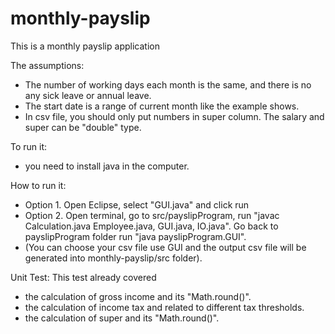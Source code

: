 # monthly-payslip

This is a monthly payslip application

The assumptions:
- The number of working days each month is the same, and there is no any sick leave or annual leave.
- The start date is a range of current month like the example shows.
- In csv file, you should only put numbers in super column. The salary and super can be "double" type.


To run it:
- you need to install java in the computer.


How to run it:
- Option 1. Open Eclipse, select "GUI.java" and click run
- Option 2. Open terminal, go to src/payslipProgram, run "javac Calculation.java Employee.java, GUI.java, IO.java". Go back to payslipProgram folder run "java payslipProgram.GUI".
- (You can choose your csv file use GUI and the output csv file will be generated into monthly-payslip/src folder).


Unit Test:
This test already covered 
- the calculation of gross income and its "Math.round()".
- the calculation of income tax and related to different tax thresholds.
- the calculation of super and its "Math.round()".
